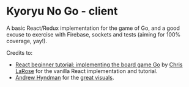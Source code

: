 # Kyoryu No Go - client

A basic React/Redux implementation for the game of Go, and a good excuse to exercise with Firebase, sockets and tests (aiming for 100% coverage, yay!).

Credits to:
- [React beginner tutorial: implementing the board game Go](http://cjlarose.com/2014/01/09/react-board-game-tutorial.html) by [Chris LaRose](http://cjlarose.com/) for the vanilla React implementation and tutorial.
- [Andrew Hyndman](https://github.com/ajhyndman) for the [great visuals](http://ajhyndman.github.io/go-react-redux-elm/react-redux/).
